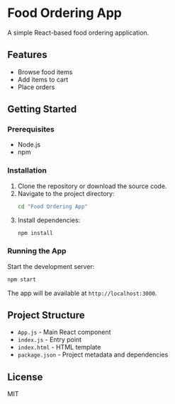 # Food Ordering App

A simple React-based food ordering application.

## Features
- Browse food items
- Add items to cart
- Place orders

## Getting Started

### Prerequisites
- Node.js
- npm

### Installation
1. Clone the repository or download the source code.
2. Navigate to the project directory:
   ```sh
   cd "Food Ordering App"
   ```
3. Install dependencies:
   ```sh
   npm install
   ```

### Running the App
Start the development server:
```sh
npm start
```

The app will be available at `http://localhost:3000`.

## Project Structure
- `App.js` - Main React component
- `index.js` - Entry point
- `index.html` - HTML template
- `package.json` - Project metadata and dependencies

## License
MIT
